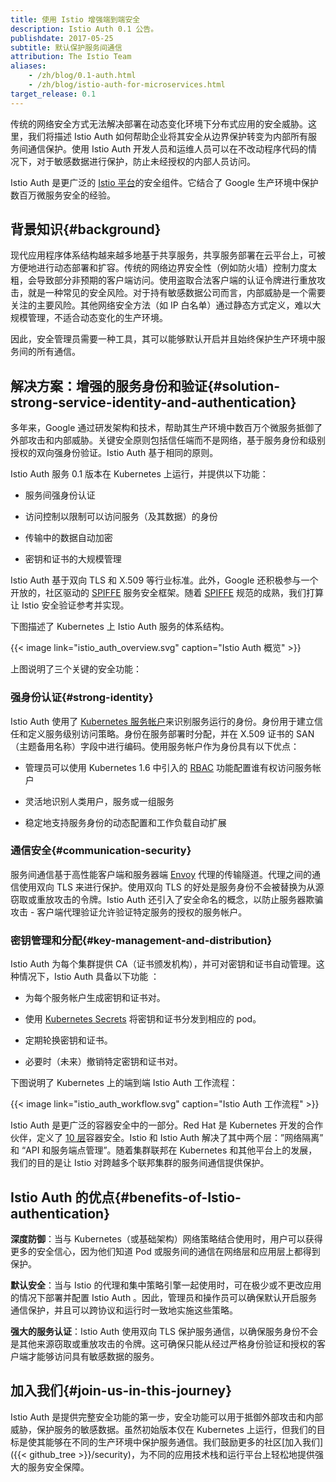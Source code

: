 ```yaml
---
title: 使用 Istio 增强端到端安全
description: Istio Auth 0.1 公告。
publishdate: 2017-05-25
subtitle: 默认保护服务间通信
attribution: The Istio Team
aliases:
    - /zh/blog/0.1-auth.html
    - /zh/blog/istio-auth-for-microservices.html
target_release: 0.1
---
```


传统的网络安全方式无法解决部署在动态变化环境下分布式应用的安全威胁。这里，我们将描述 Istio Auth 如何帮助企业将其安全从边界保护转变为内部所有服务间通信保护。使用 Istio Auth 开发人员和运维人员可以在不改动程序代码的情况下，对于敏感数据进行保护，防止未经授权的内部人员访问。

Istio Auth 是更广泛的 [Istio 平台](/zh)的安全组件。它结合了 Google 生产环境中保护数百万微服务安全的经验。

## 背景知识{#background}

现代应用程序体系结构越来越多地基于共享服务，共享服务部署在云平台上，可被方便地进行动态部署和扩容。传统的网络边界安全性（例如防火墙）控制力度太粗，会导致部分非预期的客户端访问。使用盗取合法客户端的认证令牌进行重放攻击，就是一种常见的安全风险。对于持有敏感数据公司而言，内部威胁是一个需要关注的主要风险。其他网络安全方法（如 IP 白名单）通过静态方式定义，难以大规模管理，不适合动态变化的生产环境。

因此，安全管理员需要一种工具，其可以能够默认开启并且始终保护生产环境中服务间的所有通信。

## 解决方案：增强的服务身份和验证{#solution-strong-service-identity-and-authentication}

多年来，Google 通过研发架构和技术，帮助其生产环境中数百万个微服务抵御了外部攻击和内部威胁。关键安全原则包括信任端而不是网络，基于服务身份和级别授权的双向强身份验证。Istio Auth 基于相同的原则。

Istio Auth 服务 0.1 版本在 Kubernetes 上运行，并提供以下功能：

* 服务间强身份认证

* 访问控制以限制可以访问服务（及其数据）的身份

* 传输中的数据自动加密

* 密钥和证书的大规模管理

Istio Auth 基于双向 TLS 和 X.509 等行业标准。此外，Google 还积极参与一个开放的，社区驱动的 [SPIFFE](https://spiffe.io/) 服务安全框架。随着 [SPIFFE](https://spiffe.io/) 规范的成熟，我们打算让 Istio 安全验证参考并实现。

下图描述了 Kubernetes 上 Istio Auth 服务的体系结构。

{{< image link="istio_auth_overview.svg" caption="Istio Auth 概览" >}}

上图说明了三个关键的安全功能：

### 强身份认证{#strong-identity}

Istio Auth 使用了 [Kubernetes 服务帐户](https://kubernetes.io/docs/tasks/configure-pod-container/configure-service-account/)来识别服务运行的身份。身份用于建立信任和定义服务级别访问策略。身份在服务部署时分配，并在 X.509 证书的 SAN（主题备用名称）字段中进行编码。使用服务帐户作为身份具有以下优点：

* 管理员可以使用 Kubernetes 1.6 中引入的 [RBAC](https://kubernetes.io/docs/reference/access-authn-authz/rbac/) 功能配置谁有权访问服务帐户

* 灵活地识别人类用户，服务或一组服务

* 稳定地支持服务身份的动态配置和工作负载自动扩展

### 通信安全{#communication-security}

服务间通信基于高性能客户端和服务器端 [Envoy](https://envoyproxy.github.io/envoy/) 代理的传输隧道。代理之间的通信使用双向 TLS 来进行保护。使用双向 TLS 的好处是服务身份不会被替换为从源窃取或重放攻击的令牌。Istio Auth 还引入了安全命名的概念，以防止服务器欺骗攻击 - 客户端代理验证允许验证特定服务的授权的服务帐户。

### 密钥管理和分配{#key-management-and-distribution}

Istio Auth 为每个集群提供 CA（证书颁发机构），并可对密钥和证书自动管理。这种情况下，Istio Auth 具备以下功能 ：

* 为每个服务帐户生成密钥和证书对。

* 使用 [Kubernetes Secrets](https://kubernetes.io/docs/concepts/configuration/secret/) 将密钥和证书分发到相应的 pod。

* 定期轮换密钥和证书。

* 必要时（未来）撤销特定密钥和证书对。

下图说明了 Kubernetes 上的端到端 Istio Auth 工作流程：

{{< image link="istio_auth_workflow.svg" caption="Istio Auth 工作流程" >}}

Istio Auth 是更广泛的容器安全中的一部分。Red Hat 是 Kubernetes 开发的合作伙伴，定义了 [10 层](https://www.redhat.com/en/resources/container-security-openshift-cloud-devops-whitepaper)容器安全。Istio 和 Istio Auth 解决了其中两个层：”网络隔离” 和 “API 和服务端点管理”。随着集群联邦在 Kubernetes 和其他平台上的发展，我们的目的是让 Istio 对跨越多个联邦集群的服务间通信提供保护。

## Istio Auth 的优点{#benefits-of-Istio-authentication}

**深度防御**：当与 Kubernetes（或基础架构）网络策略结合使用时，用户可以获得更多的安全信心，因为他们知道 Pod 或服务间的通信在网络层和应用层上都得到保护。

**默认安全**：当与 Istio 的代理和集中策略引擎一起使用时，可在极少或不更改应用的情况下部署并配置 Istio Auth 。因此，管理员和操作员可以确保默认开启服务通信保护，并且可以跨协议和运行时一致地实施这些策略。

**强大的服务认证**：Istio Auth 使用双向 TLS 保护服务通信，以确保服务身份不会是其他来源窃取或重放攻击的令牌。这可确保只能从经过严格身份验证和授权的客户端才能够访问具有敏感数据的服务。

## 加入我们{#join-us-in-this-journey}

Istio Auth 是提供完整安全功能的第一步，安全功能可以用于抵御外部攻击和内部威胁，保护服务的敏感数据。虽然初始版本仅在 Kubernetes 上运行，但我们的目标是使其能够在不同的生产环境中保护服务通信。我们鼓励更多的社区[加入我们]({{< github_tree >}}/security)，为不同的应用技术栈和运行平台上轻松地提供强大的服务安全保障。
